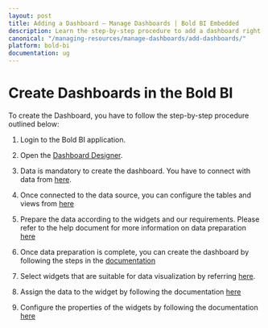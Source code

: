 ```yaml
---
layout: post
title: Adding a Dashboard – Manage Dashboards | Bold BI Embedded
description: Learn the step-by-step procedure to add a dashboard right from application login till dashboard publish in Bold BI Embedded.
canonical: "/managing-resources/manage-dashboards/add-dashboards/"
platform: bold-bi
documentation: ug
---
```


# Create Dashboards in the Bold BI

To create the Dashboard, you have to follow the step-by-step procedure outlined below:

1.	Login to the Bold BI application.
	
2. 	Open the [Dashboard Designer](/getting-started/creating-dashboard/#opening-dashboard-designer).

3.  Data is mandatory to create the dashboard. You have to connect with data from [here](/getting-started/creating-dashboard/#connecting-to-data).

4.  Once connected to the data source, you can configure the tables and views from [here](/getting-started/creating-dashboard/#configuring-tables-and-views)

5.  Prepare the data according to the widgets and our requirements. Please refer to the help document for more information on data preparation [here](/getting-started/creating-dashboard/#transforming-data)

6.  Once data preparation is complete, you can create the dashboard by following the steps in the [documentation](/getting-started/creating-dashboard/#creating-dashboard)

7.  Select widgets that are suitable for data visualization by referring [here](/getting-started/creating-dashboard/#adding-a-widget-to-design-view).

8.  Assign the data to the widget by following the documentation [here](/getting-started/creating-dashboard/#assigning-data-to-widget)

9.  Configure the properties of the widgets by following the documentation [here](/getting-started/creating-dashboard/#configuring-properties-to-widget)